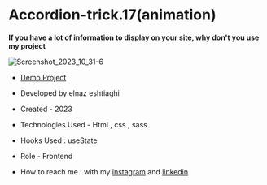 # Accordion-trick.17(animation)
**If you have a lot of information to display on your site, why don't you use my project**

![Screenshot_2023_10_31-6](https://github.com/elnaz-eshtiaghi/trick.17-animation-/assets/146030206/03922570-815a-402a-aa43-502575164148)
- [Demo Project]( https://elnaz-eshtiaghi.github.io/button-animation/)

- Developed by elnaz eshtiaghi

- Created - 2023

- Technologies Used - Html , css , sass

- Hooks Used : useState 

- Role - Frontend

- How to reach me : with my [instagram](https://www.instagram.com/elnaz_eshtiaghi) and [linkedin](https://www.linkedin.com/in/elnaz-eshtiaghi-936832290/)
